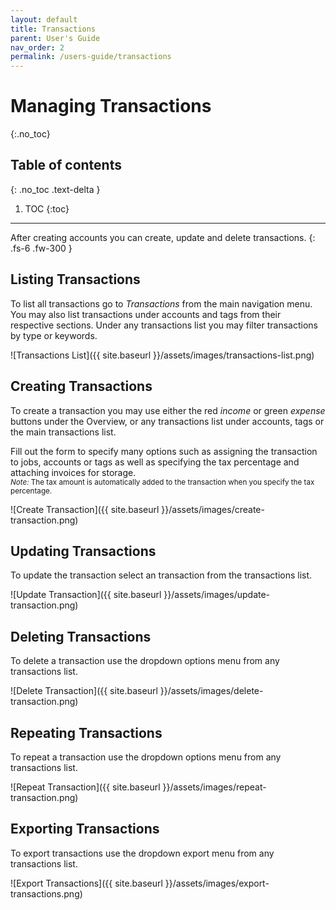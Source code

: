 ```yaml
---
layout: default
title: Transactions
parent: User's Guide
nav_order: 2
permalink: /users-guide/transactions
---
```


# Managing Transactions
{:.no_toc}

## Table of contents
{: .no_toc .text-delta }

1. TOC
{:toc}

---

After creating accounts you can create, update and delete transactions.
{: .fs-6 .fw-300 }

## Listing Transactions
To list all transactions go to *Transactions* from the main navigation menu. You may also list transactions under accounts and tags from their respective sections. Under any transactions list you may filter transactions by type or keywords.

![Transactions List]({{ site.baseurl }}/assets/images/transactions-list.png)

## Creating Transactions
To create a transaction you may use either the red *income* or green *expense* buttons under the Overview, or any transactions list under accounts, tags or the main transactions list.

Fill out the form to specify many options such as assigning the transaction to jobs, accounts or tags as well as specifying the tax percentage and attaching invoices for storage.  
<small>_Note:_ The tax amount is automatically added to the transaction when you specify the tax percentage.</small>

![Create Transaction]({{ site.baseurl }}/assets/images/create-transaction.png)


## Updating Transactions
To update the transaction select an transaction from the transactions list.

![Update Transaction]({{ site.baseurl }}/assets/images/update-transaction.png)

## Deleting Transactions
To delete a transaction use the dropdown options menu from any transactions list.

![Delete Transaction]({{ site.baseurl }}/assets/images/delete-transaction.png)

## Repeating Transactions
To repeat a transaction use the dropdown options menu from any transactions list.

![Repeat Transaction]({{ site.baseurl }}/assets/images/repeat-transaction.png)

## Exporting Transactions
To export transactions use the dropdown export menu from any transactions list.

![Export Transactions]({{ site.baseurl }}/assets/images/export-transactions.png)

